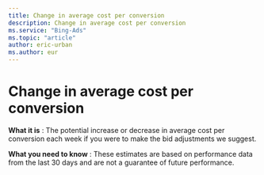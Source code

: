 ```yaml
---
title: Change in average cost per conversion
description: Change in average cost per conversion
ms.service: "Bing-Ads"
ms.topic: "article"
author: eric-urban
ms.author: eur
---
```


# Change in average cost per conversion

**What it is** : The potential increase or decrease in average cost per conversion each week if you were to make the bid adjustments we suggest.

**What you need to know** : These estimates are based on performance data from the last 30 days and are not a guarantee of future performance.


